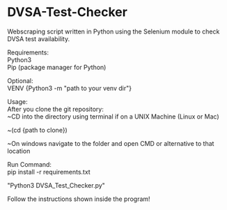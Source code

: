 # DVSA-Test-Checker
Webscraping script written in Python using the Selenium module to check DVSA test availability.  
  
Requirements:  
Python3  
Pip (package manager for Python)  
  
Optional:  
VENV {Python3 -m "path to your venv dir"}  

Usage:    
After you clone the git repository:  
~CD into the directory using terminal if on a UNIX Machine (Linux or Mac)  

~(cd {path to clone})

~On windows navigate to the folder and open CMD or alternative to that location

Run Command:  
pip install -r requirements.txt

"Python3 DVSA_Test_Checker.py"

Follow the instructions shown inside the program!
